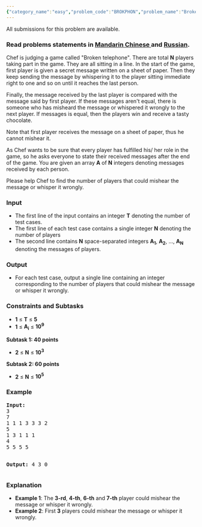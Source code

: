 ```yaml
---
{"category_name":"easy","problem_code":"BROKPHON","problem_name":"Broken Telephone","languages_supported":{"0":"ADA","1":"ASM","2":"BASH","3":"BF","4":"C","5":"C99 strict","6":"CAML","7":"CLOJ","8":"CLPS","9":"CPP 4.3.2","10":"CPP 4.9.2","11":"CPP14","12":"CS2","13":"D","14":"ERL","15":"FORT","16":"FS","17":"GO","18":"HASK","19":"ICK","20":"ICON","21":"JAVA","22":"JS","23":"LISP clisp","24":"LISP sbcl","25":"LUA","26":"NEM","27":"NICE","28":"NODEJS","29":"PAS fpc","30":"PAS gpc","31":"PERL","32":"PERL6","33":"PHP","34":"PIKE","35":"PRLG","36":"PYPY","37":"PYTH","38":"PYTH 3.4","39":"RUBY","40":"SCALA","41":"SCM chicken","42":"SCM guile","43":"SCM qobi","44":"ST","45":"TCL","46":"TEXT","47":"WSPC"},"max_timelimit":1,"source_sizelimit":50000,"problem_author":"m0stik","problem_tester":"xcwgf666","date_added":"25-01-2015","tags":{"0":"april15","1":"cakewalk","2":"loops","3":"m0stik"},"editorial_url":"http://discuss.codechef.com/problems/BROKPHON","time":{"view_start_date":1428917400,"submit_start_date":1428917400,"visible_start_date":1428917400,"end_date":1735669800},"layout":"problem"}
---
```

<span class="solution-visible-txt">All submissions for this problem are available.</span><h3> Read problems statements in <a target="_blank" href="http://www.codechef.com/download/translated/APRIL15/mandarin/BROKPHON.pdf">Mandarin Chinese </a> and <a target="_blank" href="http://www.codechef.com/download/translated/APRIL15/russian/BROKPHON.pdf">Russian</a>.</h3>
<p>Chef is judging a game called "Broken telephone". There are total <b>N</b> players taking part in the game. They are all sitting in a line. In the start of the game, first player is given a secret message written on a sheet of paper. Then they keep sending the message by whispering it to the player sitting immediate right to one and so on until it reaches the last person. </p>
<p>Finally, the message received by the last player is compared with the message said by first player. If these messages aren't equal, there is someone who has misheard the message or whispered it wrongly to the next player. If messages is equal, then the players win and receive a tasty chocolate. </p>
<p>Note that first player receives the message on a sheet of paper, thus he cannot mishear it.</p>
<p>As Chef wants to be sure that every player has fulfilled his/ her role in the game, so he asks everyone to state their received messages after the end of the game. You are given an array <b>A</b> of <b>N</b> integers denoting messages received by each person.</p>
<p>Please help Chef to find the number of players that could mishear the message or whisper it wrongly.</p>
<h3>Input</h3>
<ul>
<li>The first line of the input contains an integer <b>T</b> denoting the number of test cases. </li>
<li>The first line of each test case contains a single integer <b>N</b> denoting the number of players</li>
<li>The second line contains <b>N</b> space-separated integers <b>A<sub>1</sub></b>, <b>A<sub>2</sub></b>, ..., <b>A<sub>N</sub></b> denoting the messages of players.</li>
</ul>
<h3>Output</h3>
<ul>
<li>For each test case, output a single line containing an integer corresponding to the number of players that could mishear the message or whisper it wrongly.</li>
</ul>
<h3>Constraints and Subtasks</h3>
<ul>
<li><b>1</b> ≤ <b>T</b> ≤ <b>5</b></li>
<li><b>1</b> ≤ <b>A<sub>i</sub></b> ≤ <b>10<sup>9</sup></b></li>
</ul>
<p><b>Subtask 1: 40 points</b></p>
<ul>
<li><b>2</b> ≤ <b>N</b> ≤ <b>10<sup>3</sup></b></li>
</ul>
<p><b>Subtask 2: 60 points</b></p>
<ul>
<li><b>2</b> ≤ <b>N</b> ≤ <b>10<sup>5</sup></b></li>
</ul>
<h3>Example</h3>
<pre><b>Input:</b>
3
7
1 1 1 3 3 3 2
5
1 3 1 1 1
4
5 5 5 5

<b>Output:</b>
4
3
0
</pre><h3>Explanation</h3>
<ul>
<li><b>Example 1</b>: The <b>3-rd</b>, <b>4-th</b>, <b>6-th</b> and <b>7-th</b> player could mishear the message or whisper it wrongly.</li>
<li><b>Example 2</b>: First <b>3</b> players could mishear the message or whisper it wrongly.</li>
</ul>
